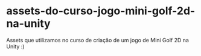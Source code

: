 # assets-do-curso-jogo-mini-golf-2d-na-unity
Assets que utilizamos no curso de criação de um jogo de Mini Golf 2D na Unity :)
